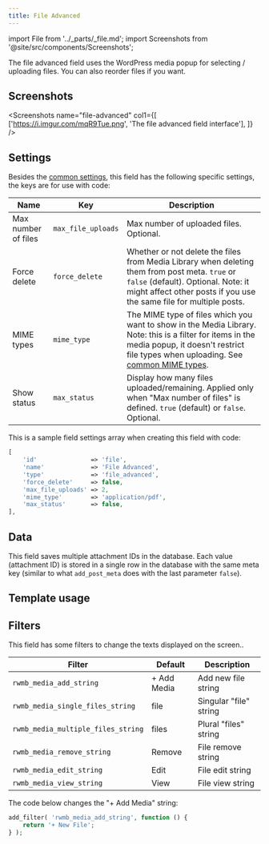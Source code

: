 ```yaml
---
title: File Advanced
---
```


import File from '../_parts/_file.md';
import Screenshots from '@site/src/components/Screenshots';

The file advanced field uses the WordPress media popup for selecting / uploading files. You can also reorder files if you want.

## Screenshots

<Screenshots
    name="file-advanced"
    col1={[
        ['https://i.imgur.com/mqR9Tue.png', 'The file advanced field interface'],
    ]}
/>

## Settings

Besides the [common settings](/field-settings/), this field has the following specific settings, the keys are for use with code:

Name | Key | Description
--- | --- | ---
Max number of files | `max_file_uploads` | Max number of uploaded files. Optional.
Force delete | `force_delete` | Whether or not delete the files from Media Library when deleting them from post meta. `true` or `false` (default). Optional. Note: it might affect other posts if you use the same file for multiple posts.
MIME types | `mime_type` | The MIME type of files which you want to show in the Media Library. Note: this is a filter for items in the media popup, it doesn't restrict file types when uploading. See [common MIME types](https://developer.mozilla.org/en-US/docs/Web/HTTP/Basics_of_HTTP/MIME_types/Common_types).
Show status | `max_status` | Display how many files uploaded/remaining. Applied only when "Max number of files" is defined. `true` (default) or `false`. Optional.

This is a sample field settings array when creating this field with code:

```php
[
    'id'               => 'file',
    'name'             => 'File Advanced',
    'type'             => 'file_advanced',
    'force_delete'     => false,
    'max_file_uploads' => 2,
    'mime_type'        => 'application/pdf',
    'max_status'       => false,
],
```

## Data

This field saves multiple attachment IDs in the database. Each value (attachment ID) is stored in a single row in the database with the same meta key (similar to what `add_post_meta` does with the last parameter `false`).

## Template usage

<File />

## Filters

This field has some filters to change the texts displayed on the screen..

Filter|Default|Description
---|---|---
`rwmb_media_add_string`|+ Add Media|Add new file string
`rwmb_media_single_files_string`|file|Singular "file" string
`rwmb_media_multiple_files_string`|files|Plural "files" string
`rwmb_media_remove_string`|Remove|File remove string
`rwmb_media_edit_string`|Edit|File edit string
`rwmb_media_view_string`|View|File view string

The code below changes the "+ Add Media" string:

```php
add_filter( 'rwmb_media_add_string', function () {
    return '+ New File';
} );
```
